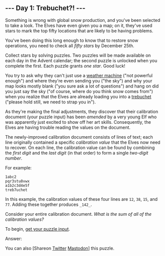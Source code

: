 ## \--- Day 1: Trebuchet?! ---

Something is wrong with global snow production, and you've been selected to
take a look. The Elves have even given you a map; on it, they've used stars to
mark the top fifty locations that are likely to be having problems.

You've been doing this long enough to know that to restore snow operations,
you need to check all _fifty stars_ by December 25th.

Collect stars by solving puzzles. Two puzzles will be made available on each
day in the Advent calendar; the second puzzle is unlocked when you complete
the first. Each puzzle grants _one star_. Good luck!

You try to ask why they can't just use a [weather machine](/2015/day/1) ("not
powerful enough") and where they're even sending you ("the sky") and why your
map looks mostly blank ("you sure ask a lot of questions") and hang on did you
just say the sky ("of course, where do you think snow comes from") when you
realize that the Elves are already loading you into a
[trebuchet](https://en.wikipedia.org/wiki/Trebuchet) ("please hold still, we
need to strap you in").

As they're making the final adjustments, they discover that their calibration
document (your puzzle input) has been _amended_ by a very young Elf who was
apparently just excited to show off her art skills. Consequently, the Elves
are having trouble reading the values on the document.

The newly-improved calibration document consists of lines of text; each line
originally contained a specific _calibration value_ that the Elves now need to
recover. On each line, the calibration value can be found by combining the
_first digit_ and the _last digit_ (in that order) to form a single _two-digit
number_.

For example:

    
    
    1abc2
    pqr3stu8vwx
    a1b2c3d4e5f
    treb7uchet
    

In this example, the calibration values of these four lines are `12`, `38`,
`15`, and `77`. Adding these together produces `_142_`.

Consider your entire calibration document. _What is the sum of all of the
calibration values?_

To begin, [get your puzzle input](1/input).

Answer:

You can also [Shareon
[Twitter](https://twitter.com/intent/tweet?text=%22Trebuchet%3F%21%22+%2D+Day+1+%2D+Advent+of+Code+2023&url=https%3A%2F%2Fadventofcode%2Ecom%2F2023%2Fday%2F1&related=ericwastl&hashtags=AdventOfCode)
[Mastodon](javascript:void\(0\);)] this puzzle.